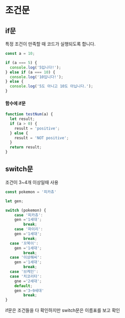 # 조건문

## if문

특정 조건이 만족할 때 코드가 실행되도록 합니다.

```js
const a = 10;

if (a === 5) {
  console.log('5입니다!');
} else if (a === 10) {
  console.log('10입니다!');
} else {
  console.log('5도 아니고 10도 아닙니다.');
}
```

#### 함수에 if문

```js
function testNum(a) {
  let result;
  if (a > 0) {
    result = 'positive';
  } else {
    result = 'NOT positive';
  }
  return result;
}
```

## switch문

조건이 3~4개 이상일때 사용

```js
const pokemon = '피카츄'

let gen;

switch (pokemon) {
	case '피카츄':
    gen ='1세대';
		break;
	case '파이리':
    gen ='1세대';
		break;
  case '꼬북이':
    gen ='1세대';
		break;
  case '이상해씨':
    gen ='1세대';
		break;
  case '브케인':
  case '치코리타':
    gne ='2세대';
	default;
    gen ='3~9세대'
		break;
}
```

if문은 조건들을 다 확인하지만 switch문은 이름표를 보고 확인
